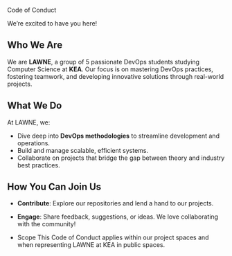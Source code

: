 Code of Conduct

We’re excited to have you here!  

## Who We Are  
We are **LAWNE**, a group of 5 passionate DevOps students studying Computer Science at **KEA**. Our focus is on mastering DevOps practices, fostering teamwork, and developing innovative solutions through real-world projects.  

## What We Do  
At LAWNE, we:  
- Dive deep into **DevOps methodologies** to streamline development and operations.  
- Build and manage scalable, efficient systems.  
- Collaborate on projects that bridge the gap between theory and industry best practices.  

## How You Can Join Us  
- **Contribute**: Explore our repositories and lend a hand to our projects.  
- **Engage**: Share feedback, suggestions, or ideas. We love collaborating with the community!  

- Scope
This Code of Conduct applies within our project spaces and when representing LAWNE at KEA in public spaces.
